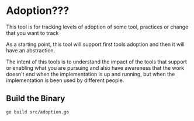 # Adoption???

This tool is for tracking levels of adoption of some
tool, practices or change that you want to track

As a starting point, this tool will support first tools
adoption and then it will have an abstraction.

The intent of this tools is to understand the impact
of the tools that support or enabling what you are pursuing
and also have awareness that the work doesn't end when the
implementation is up and running, but when the implementation
is been used by different people.

## Build the Binary

```sh
go build src/adoption.go
```
